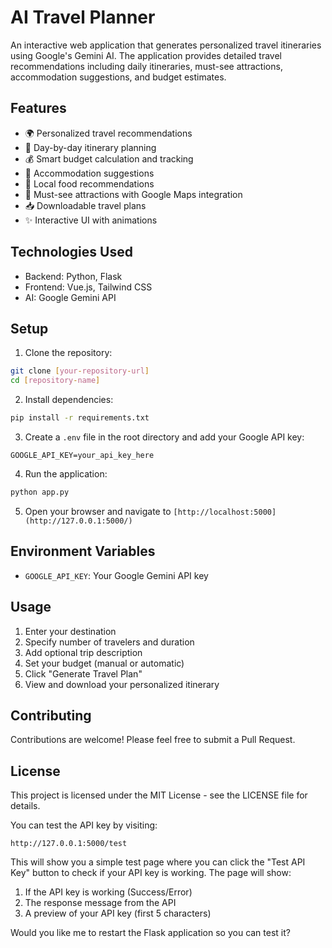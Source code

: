 # AI Travel Planner

An interactive web application that generates personalized travel itineraries using Google's Gemini AI. The application provides detailed travel recommendations including daily itineraries, must-see attractions, accommodation suggestions, and budget estimates.

## Features

- 🌍 Personalized travel recommendations
- 📅 Day-by-day itinerary planning
- 💰 Smart budget calculation and tracking
- 🏨 Accommodation suggestions
- 🍴 Local food recommendations
- 🎯 Must-see attractions with Google Maps integration
- 📥 Downloadable travel plans
- ✨ Interactive UI with animations

## Technologies Used

- Backend: Python, Flask
- Frontend: Vue.js, Tailwind CSS
- AI: Google Gemini API

## Setup

1. Clone the repository:
```bash
git clone [your-repository-url]
cd [repository-name]
```

2. Install dependencies:
```bash
pip install -r requirements.txt
```

3. Create a `.env` file in the root directory and add your Google API key:
```
GOOGLE_API_KEY=your_api_key_here
```

4. Run the application:
```bash
python app.py
```

5. Open your browser and navigate to `[http://localhost:5000](http://127.0.0.1:5000/)`

## Environment Variables

- `GOOGLE_API_KEY`: Your Google Gemini API key

## Usage

1. Enter your destination
2. Specify number of travelers and duration
3. Add optional trip description
4. Set your budget (manual or automatic)
5. Click "Generate Travel Plan"
6. View and download your personalized itinerary

## Contributing

Contributions are welcome! Please feel free to submit a Pull Request.

## License

This project is licensed under the MIT License - see the LICENSE file for details.

You can test the API key by visiting:
```
http://127.0.0.1:5000/test
```

This will show you a simple test page where you can click the "Test API Key" button to check if your API key is working. The page will show:
1. If the API key is working (Success/Error)
2. The response message from the API
3. A preview of your API key (first 5 characters)

Would you like me to restart the Flask application so you can test it? 
